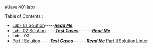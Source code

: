 #Java 401 labs

Table of Contents :
- [Lab- 01 Solution](basics/Main.java)-----[***Read Me***](allReadMe/lab-01-README.md)
- [Lab- 02 Solution](basicLibrary/src/main/java/basicLibrary/Library.java)-----[***Test Cases***](basicLibrary/src/test/java/basicLibrary/LibraryTest.java)-------[***Read Me***](allReadMe/lab-02-README.md)
- Lab - 03
- [Part I Solution](basicLibrary/src/main/java/basicLibrary/Library.java)-----[***Test Cases***](basicLibrary/src/test/java/basicLibrary/LibraryTest.java)-------[***Read Me***](allReadMe/lab-03-README.md)
[Part II Solution Linter](/linter/src/main/java/linter/App.java)

